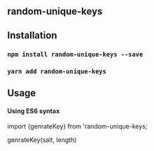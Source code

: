 ## random-unique-keys

## Installation

### `npm install random-unique-keys --save`

### `yarn add random-unique-keys`

## Usage

#### Using ES6 syntax

import {genrateKey} from 'random-unique-keys;

genrateKey(salt, length)

